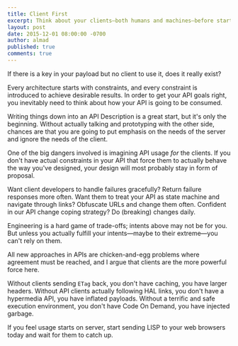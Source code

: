 ```yaml
---
title: Client First
excerpt: Think about your clients—both humans and machines—before starting to design your constraints
layout: post
date: 2015-12-01 08:00:00 -0700
author: almad
published: true
comments: true
---
```


If there is a key in your payload but no client to use it, does it really exist?

Every architecture starts with constraints, and every constraint is introduced to achieve desirable results. In order to get your API goals right, you inevitably need to think about how your API is going to be consumed.

Writing things down into an API Description is a great start, but it's only the beginning. Without actually talking and prototyping with the other side, chances are that you are going to put emphasis on the needs of the server and ignore the needs of the client.

One of the big dangers involved is imagining API usage _for_ the clients. If you don't have actual constraints in your API that force them to actually behave the way you've designed, your design will most probably stay in form of proposal.

Want client developers to handle failures gracefully? Return failure responses more often. Want them to treat your API as state machine and navigate through links? Obfuscate URLs and change them often. Confident in our API change coping strategy? Do (breaking) changes daily.

Engineering is a hard game of trade-offs; intents above may not be for you. But unless you actually fulfill your intents—maybe to their extreme—you can't rely on them.

All new approaches in APIs are chicken-and-egg problems where agreement must be reached, and I argue that clients are the more powerful force here.

Without clients sending `ETag` back, you don't have caching, you have larger headers. Without API clients actually following HAL links, you don't have a hypermedia API, you have inflated payloads. Without a terrific and safe execution environment, you don't have Code On Demand, you have injected garbage.

If you feel usage starts on server, start sending LISP to your web browsers today and wait for them to catch up.
